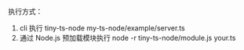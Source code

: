 执行方式：
1. cli 执行 tiny-ts-node my-ts-node/example/server.ts
2. 通过 Node.js 预加载模块执行 node -r tiny-ts-node/module.js your.ts